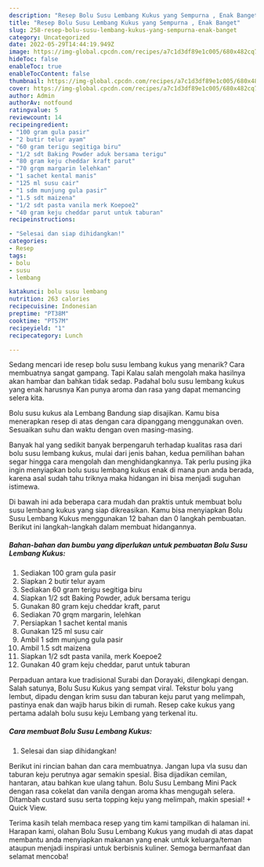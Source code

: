 ```yaml
---
description: "Resep Bolu Susu Lembang Kukus yang Sempurna , Enak Banget"
title: "Resep Bolu Susu Lembang Kukus yang Sempurna , Enak Banget"
slug: 258-resep-bolu-susu-lembang-kukus-yang-sempurna-enak-banget
category: Uncategorized
date: 2022-05-29T14:44:19.949Z
image: https://img-global.cpcdn.com/recipes/a7c1d3df89e1c005/680x482cq70/bolu-susu-lembang-kukus-foto-resep-utama.jpg
hideToc: false
enableToc: true
enableTocContent: false
thumbnail: https://img-global.cpcdn.com/recipes/a7c1d3df89e1c005/680x482cq70/bolu-susu-lembang-kukus-foto-resep-utama.jpg
cover: https://img-global.cpcdn.com/recipes/a7c1d3df89e1c005/680x482cq70/bolu-susu-lembang-kukus-foto-resep-utama.jpg
author: Admin
authorAv: notfound
ratingvalue: 5
reviewcount: 14
recipeingredient:
- "100 gram gula pasir"
- "2 butir telur ayam"
- "60 gram terigu segitiga biru"
- "1/2 sdt Baking Powder aduk bersama terigu"
- "80 gram keju cheddar kraft parut"
- "70 grqm margarin lelehkan"
- "1 sachet kental manis"
- "125 ml susu cair"
- "1 sdm munjung gula pasir"
- "1.5 sdt maizena"
- "1/2 sdt pasta vanila merk Koepoe2"
- "40 gram keju cheddar parut untuk taburan"
recipeinstructions:

- "Selesai dan siap dihidangkan!"
categories:
- Resep
tags:
- bolu
- susu
- lembang

katakunci: bolu susu lembang 
nutrition: 263 calories
recipecuisine: Indonesian
preptime: "PT38M"
cooktime: "PT57M"
recipeyield: "1"
recipecategory: Lunch

---
```



Sedang mencari ide resep bolu susu lembang kukus yang menarik? Cara membuatnya sangat gampang. Tapi Kalau salah mengolah maka hasilnya akan hambar dan bahkan tidak sedap. Padahal bolu susu lembang kukus yang enak harusnya Kan punya aroma dan rasa yang dapat memancing selera kita.


Bolu susu kukus ala Lembang Bandung siap disajikan. Kamu bisa menerapkan resep di atas dengan cara dipanggang menggunakan oven. Sesuaikan suhu dan waktu dengan oven masing-masing.

Banyak hal yang sedikit banyak berpengaruh terhadap kualitas rasa dari bolu susu lembang kukus, mulai dari jenis bahan, kedua pemilihan bahan segar hingga cara mengolah dan menghidangkannya. Tak perlu pusing jika ingin menyiapkan bolu susu lembang kukus enak di mana pun anda berada, karena asal sudah tahu triknya maka hidangan ini bisa menjadi suguhan istimewa.


Di bawah ini ada beberapa cara mudah dan praktis untuk membuat bolu susu lembang kukus yang siap dikreasikan. Kamu bisa menyiapkan Bolu Susu Lembang Kukus menggunakan 12 bahan dan 0 langkah pembuatan. Berikut ini langkah-langkah dalam membuat hidangannya.

<!--inarticleads1-->

##### Bahan-bahan dan bumbu yang diperlukan untuk pembuatan Bolu Susu Lembang Kukus:

1. Sediakan 100 gram gula pasir
1. Siapkan 2 butir telur ayam
1. Sediakan 60 gram terigu segitiga biru
1. Siapkan 1/2 sdt Baking Powder, aduk bersama terigu
1. Gunakan 80 gram keju cheddar kraft, parut
1. Sediakan 70 grqm margarin, lelehkan
1. Persiapkan 1 sachet kental manis
1. Gunakan 125 ml susu cair
1. Ambil 1 sdm munjung gula pasir
1. Ambil 1.5 sdt maizena
1. Siapkan 1/2 sdt pasta vanila, merk Koepoe2
1. Gunakan 40 gram keju cheddar, parut untuk taburan


Perpaduan antara kue tradisional Surabi dan Dorayaki, dilengkapi dengan. Salah satunya, Bolu Susu Kukus yang sempat viral. Tekstur bolu yang lembut, dipadu dengan krim susu dan taburan keju parut yang melimpah, pastinya enak dan wajib harus bikin di rumah. Resep cake kukus yang pertama adalah bolu susu keju Lembang yang terkenal itu. 

<!--inarticleads2-->

##### Cara membuat Bolu Susu Lembang Kukus:


1. Selesai dan siap dihidangkan!

Berikut ini rincian bahan dan cara membuatnya. Jangan lupa vla susu dan taburan keju perutnya agar semakin spesial. Bisa dijadikan cemilan, hantaran, atau bahkan kue ulang tahun. Bolu Susu Lembang Mini Pack dengan rasa cokelat dan vanila dengan aroma khas mengugah selera. Ditambah custard susu serta topping keju yang melimpah, makin spesial! + Quick View. 

Terima kasih telah membaca resep yang tim kami tampilkan di halaman ini. Harapan kami, olahan Bolu Susu Lembang Kukus yang mudah di atas dapat membantu anda menyiapkan makanan yang enak untuk keluarga/teman ataupun menjadi inspirasi untuk berbisnis kuliner. Semoga bermanfaat dan selamat mencoba!
